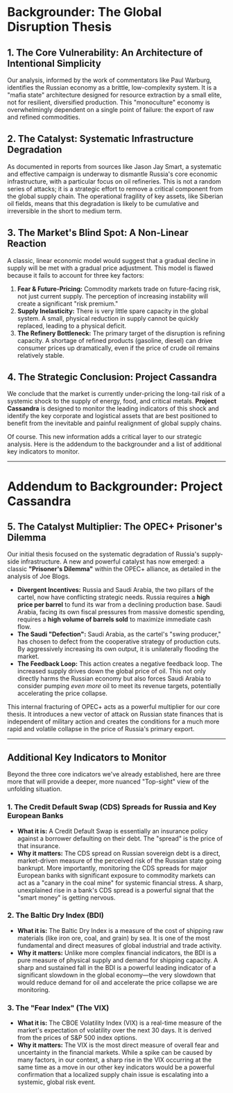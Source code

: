 # Backgrounder: The Global Disruption Thesis

## 1\. The Core Vulnerability: An Architecture of Intentional Simplicity

Our analysis, informed by the work of commentators like Paul Warburg, identifies the Russian economy as a brittle, low-complexity system. It is a "mafia state" architecture designed for resource extraction by a small elite, not for resilient, diversified production. This "monoculture" economy is overwhelmingly dependent on a single point of failure: the export of raw and refined commodities.

## 2\. The Catalyst: Systematic Infrastructure Degradation

As documented in reports from sources like Jason Jay Smart, a systematic and effective campaign is underway to dismantle Russia's core economic infrastructure, with a particular focus on oil refineries. This is not a random series of attacks; it is a strategic effort to remove a critical component from the global supply chain. The operational fragility of key assets, like Siberian oil fields, means that this degradation is likely to be cumulative and irreversible in the short to medium term.

## 3\. The Market's Blind Spot: A Non-Linear Reaction

A classic, linear economic model would suggest that a gradual decline in supply will be met with a gradual price adjustment. This model is flawed because it fails to account for three key factors:

1. **Fear & Future-Pricing:** Commodity markets trade on future-facing risk, not just current supply. The perception of increasing instability will create a significant "risk premium."
2. **Supply Inelasticity:** There is very little spare capacity in the global system. A small, physical reduction in supply cannot be quickly replaced, leading to a physical deficit.
3. **The Refinery Bottleneck:** The primary target of the disruption is refining capacity. A shortage of refined products (gasoline, diesel) can drive consumer prices up dramatically, even if the price of crude oil remains relatively stable.

## 4\. The Strategic Conclusion: Project Cassandra

We conclude that the market is currently under-pricing the long-tail risk of a systemic shock to the supply of energy, food, and critical metals. **Project Cassandra** is designed to monitor the leading indicators of this shock and identify the key corporate and logistical assets that are best positioned to benefit from the inevitable and painful realignment of global supply chains.

Of course. This new information adds a critical layer to our strategic analysis. Here is the addendum to the backgrounder and a list of additional key indicators to monitor.

---

# Addendum to Backgrounder: Project Cassandra

## 5. The Catalyst Multiplier: The OPEC+ Prisoner's Dilemma

Our initial thesis focused on the systematic degradation of Russia's supply-side infrastructure. A new and powerful catalyst has now emerged: a classic **"Prisoner's Dilemma"** within the OPEC+ alliance, as detailed in the analysis of Joe Blogs.

- **Divergent Incentives:** Russia and Saudi Arabia, the two pillars of the cartel, now have conflicting strategic needs. Russia requires a **high price per barrel** to fund its war from a declining production base. Saudi Arabia, facing its own fiscal pressures from massive domestic spending, requires a **high volume of barrels sold** to maximize immediate cash flow.
- **The Saudi "Defection":** Saudi Arabia, as the cartel's "swing producer," has chosen to defect from the cooperative strategy of production cuts. By aggressively increasing its own output, it is unilaterally flooding the market.
- **The Feedback Loop:** This action creates a negative feedback loop. The increased supply drives down the global price of oil. This not only directly harms the Russian economy but also forces Saudi Arabia to consider pumping _even more_ oil to meet its revenue targets, potentially accelerating the price collapse.

This internal fracturing of OPEC+ acts as a powerful multiplier for our core thesis. It introduces a new vector of attack on Russian state finances that is independent of military action and creates the conditions for a much more rapid and volatile collapse in the price of Russia's primary export.

---

## Additional Key Indicators to Monitor

Beyond the three core indicators we've already established, here are three more that will provide a deeper, more nuanced "Top-sight" view of the unfolding situation.

### 1. The Credit Default Swap (CDS) Spreads for Russia and Key European Banks

- **What it is:** A Credit Default Swap is essentially an insurance policy against a borrower defaulting on their debt. The "spread" is the price of that insurance.
- **Why it matters:** The CDS spread on Russian sovereign debt is a direct, market-driven measure of the perceived risk of the Russian state going bankrupt. More importantly, monitoring the CDS spreads for major European banks with significant exposure to commodity markets can act as a "canary in the coal mine" for systemic financial stress. A sharp, unexplained rise in a bank's CDS spread is a powerful signal that the "smart money" is getting nervous.

### 2. The Baltic Dry Index (BDI)

- **What it is:** The Baltic Dry Index is a measure of the cost of shipping raw materials (like iron ore, coal, and grain) by sea. It is one of the most fundamental and direct measures of global industrial and trade activity.
- **Why it matters:** Unlike more complex financial indicators, the BDI is a pure measure of physical supply and demand for shipping capacity. A sharp and sustained fall in the BDI is a powerful leading indicator of a significant slowdown in the global economy—the very slowdown that would reduce demand for oil and accelerate the price collapse we are monitoring.

### 3. The "Fear Index" (The VIX)

- **What it is:** The CBOE Volatility Index (VIX) is a real-time measure of the market's expectation of volatility over the next 30 days. It is derived from the prices of S&P 500 index options.
- **Why it matters:** The VIX is the most direct measure of overall fear and uncertainty in the financial markets. While a spike can be caused by many factors, in our context, a sharp rise in the VIX occurring at the same time as a move in our other key indicators would be a powerful confirmation that a localized supply chain issue is escalating into a systemic, global risk event.
